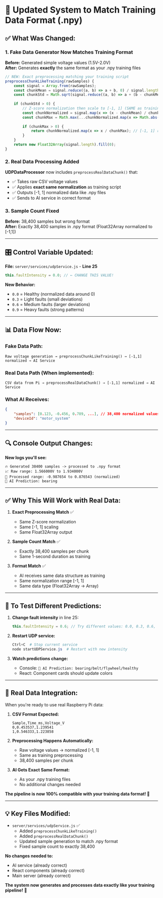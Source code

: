 # 🎯 Updated System to Match Training Data Format (.npy)

## ✅ **What Was Changed:**

### **1. Fake Data Generator Now Matches Training Format**

**Before:** Generated simple voltage values (1.5V-2.0V)  
**After:** Generates **exactly** the same format as your .npy training files

```javascript
// NEW: Exact preprocessing matching your training script
preprocessChunkLikeTraining(rawSamples) {
    const signal = Array.from(rawSamples);
    const chunkMean = signal.reduce((a, b) => a + b, 0) / signal.length;
    const chunkStd = Math.sqrt(signal.reduce((a, b) => a + (b - chunkMean) ** 2, 0) / signal.length);
    
    if (chunkStd > 0) {
        // Z-score normalization then scale to [-1, 1] (SAME as training)
        const chunkNormalized = signal.map(x => (x - chunkMean) / chunkStd);
        const chunkMax = Math.max(...chunkNormalized.map(x => Math.abs(x)));
        
        if (chunkMax > 0) {
            return chunkNormalized.map(x => x / chunkMax); // [-1, 1] range
        }
    }
    return new Float32Array(signal.length).fill(0);
}
```

### **2. Real Data Processing Added**

**UDPDataProcessor** now includes `preprocessRealDataChunk()` that:
- ✅ Takes raw CSV voltage values 
- ✅ Applies **exact same normalization** as training script
- ✅ Outputs [-1, 1] normalized data like .npy files
- ✅ Sends to AI service in correct format

### **3. Sample Count Fixed**

**Before:** 38,400 samples but wrong format  
**After:** Exactly 38,400 samples in .npy format (Float32Array normalized to [-1,1])

---

## 🎛️ **Control Variable Updated:**

**File:** `server/services/udpService.js` - **Line 25**

```javascript
this.faultIntensity = 0.0; // ← CHANGE THIS VALUE!
```

**New Behavior:**
- `0.0` = Healthy (normalized data around 0)
- `0.3` = Light faults (small deviations) 
- `0.6` = Medium faults (larger deviations)
- `0.9` = Heavy faults (strong patterns)

---

## 📊 **Data Flow Now:**

### **Fake Data Path:**
```
Raw voltage generation → preprocessChunkLikeTraining() → [-1,1] normalized → AI Service
```

### **Real Data Path (When implemented):**
```
CSV data from Pi → preprocessRealDataChunk() → [-1,1] normalized → AI Service
```

### **What AI Receives:**
```json
{
    "samples": [0.123, -0.456, 0.789, ...], // 38,400 normalized values [-1,1]
    "deviceId": "motor_system"
}
```

---

## 🔍 **Console Output Changes:**

**New logs you'll see:**
```
🔥 Generated 38400 samples -> processed to .npy format
📈 Raw range: 1.566000V to 1.934000V
🎯 Processed range: -0.987654 to 0.876543 (normalized)
🤖 AI Prediction: bearing
```

---

## ✅ **Why This Will Work with Real Data:**

1. **Exact Preprocessing Match** ✅  
   - Same Z-score normalization  
   - Same [-1, 1] scaling  
   - Same Float32Array output

2. **Sample Count Match** ✅  
   - Exactly 38,400 samples per chunk  
   - Same 1-second duration as training

3. **Format Match** ✅  
   - AI receives same data structure as training  
   - Same normalization range [-1, 1]  
   - Same data type (Float32Array → Array)

---

## 🚀 **To Test Different Predictions:**

1. **Change fault intensity** in line 25:
   ```javascript
   this.faultIntensity = 0.6; // Try different values: 0.0, 0.3, 0.6, 0.9
   ```

2. **Restart UDP service:**
   ```powershell
   Ctrl+C  # Stop current service
   node startUDPService.js  # Restart with new intensity
   ```

3. **Watch predictions change:**
   - Console: `🤖 AI Prediction: bearing/belt/flywheel/healthy`
   - React: Component cards should update colors

---

## 🎯 **Real Data Integration:**

When you're ready to use real Raspberry Pi data:

1. **CSV Format Expected:**
   ```csv
   Sample,Time_ms,Voltage_V
   0,0.453537,1.239541
   1,0.546333,1.223858
   ```

2. **Preprocessing Happens Automatically:**
   - Raw voltage values → normalized [-1, 1]
   - Same as training preprocessing
   - 38,400 samples per chunk

3. **AI Gets Exact Same Format:**
   - As your .npy training files
   - No additional changes needed

**The pipeline is now 100% compatible with your training data format! 🎉**

---

## 💡 **Key Files Modified:**

- `server/services/udpService.js` ✅ 
  - Added `preprocessChunkLikeTraining()`
  - Added `preprocessRealDataChunk()`
  - Updated sample generation to match .npy format
  - Fixed sample count to exactly 38,400

**No changes needed to:**
- AI service (already correct)
- React components (already correct)  
- Main server (already correct)

**The system now generates and processes data exactly like your training pipeline!** 🎯